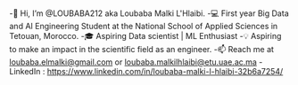-👋 Hi, I’m @LOUBABA212 aka Loubaba Malki L'Hlaibi.
-💻 First year Big Data and AI Engineering Student at the National School of Applied Sciences in Tetouan, Morocco.
-🎓 Aspiring Data scientist | ML Enthusiast
-💡 Aspiring to make an impact in the scientific field as an engineer.
-📫 Reach me at loubaba.elmalki@gmail.com or loubaba.malkilhlaibi@etu.uae.ac.ma
-LinkedIn : https://www.linkedin.com/in/loubaba-malki-l-hlaibi-32b6a7254/

